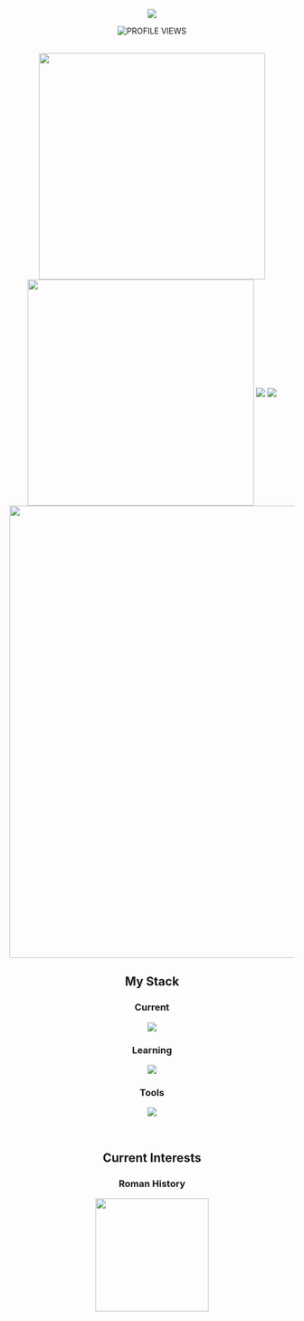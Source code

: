 <!-- https://github.com/kyechan99/capsule-render -->
<p align="center">
<img src="https://capsule-render.vercel.app/api?type=transparent&theme=tokyonight&height=100&&section=header&text=Nice%20to%20meet%20you!%20🥳&fontSize=70&fontAlign=50&fontAlignY=50">
</p>

  <div align="center">
    <img src="https://komarev.com/ghpvc/?username=vwOvOwv&color=62baae&style=for-the-badge" alt="PROFILE VIEWS" />
  </div>

</br>
 
<p align="center">
<!-- https://github.com/anuraghazra/github-readme-stats -->
<img align="center" width="400" src="https://github-readme-stats.vercel.app/api?username=vwOvOwv&title_color=6c8ed4&text_color=62baae&icon_color=6c8ed4&include_all_commits=true&show_icons=true&hide_border=true&theme=transparent" />
  
<!-- https://github.com/DenverCoder1/github-readme-streak-stats -->
<img align="center" width="400" src="https://streak-stats.demolab.com?user=vwOvOwv&fire=6c8ed4&currStreakNum=6c8ed4&ring=6c8ed4&currStreakLabel=62baae&stroke=6c8ed4&sideNums=6c8ed4&sideLabels=62baae&dates=62baae&theme=transparent&date_format=%5BY.%5Dn.j&hide_border=true" />
<!-- https://github.com/anuraghazra/github-readme-stats -->
<img align="center" src="https://github-readme-stats.vercel.app/api/wakatime?username=vwOvOwv&theme=transparent&hide_border=true&layout=compact&langs_count=7&title_color=6c8ed4&text_color=62baae" />

<!-- https://github.com/anuraghazra/github-readme-stats -->
<img align="center" src="https://github-readme-stats.vercel.app/api/top-langs/?username=vwOvOwv&theme=transparent&hide_border=true&title_color=6c8ed4&text_color=62baae" />

<img width="800" src="https://github-readme-activity-graph.vercel.app/graph?username=vwOvOwv&theme=github-compact&hide_border=true&area=true&hide_title=true&line=6c8ed4&area_color=62baae" />

</br>

<div align="center">

## My Stack
### Current
<p align="center">
  <a href="https://skillicons.dev">
    <img src="https://skillicons.dev/icons?i=c,cpp,python,matlab,markdown" />
  </a>
</p>

### Learning

<p align="center">
  <a href="https://skillicons.dev">
    <img src="https://skillicons.dev/icons?i=latex,ai,ps" />
  </a>
</p>


### Tools

<p align="center">
  <a href="https://skillicons.dev">
    <img src="https://skillicons.dev/icons?i=github,vscode,git,docker,pytorch" />
  </a>
</p>

</br>

## Current Interests

### Roman History

<img width="200" align="center" src="https://th.bing.com/th/id/R.b8c6900016cbc2b7aeee1335a86bf937?rik=iyN%2fpQDN1EsSJg&pid=ImgRaw&r=0" />

</div>
